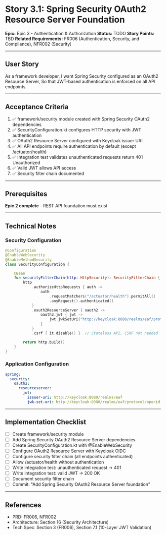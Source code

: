 # Story 3.1: Spring Security OAuth2 Resource Server Foundation

**Epic:** Epic 3 - Authentication & Authorization
**Status:** TODO
**Story Points:** TBD
**Related Requirements:** FR006 (Authentication, Security, and Compliance), NFR002 (Security)

---

## User Story

As a framework developer,
I want Spring Security configured as an OAuth2 Resource Server,
So that JWT-based authentication is enforced on all API endpoints.

---

## Acceptance Criteria

1. ✅ framework/security module created with Spring Security OAuth2 dependencies
2. ✅ SecurityConfiguration.kt configures HTTP security with JWT authentication
3. ✅ OAuth2 Resource Server configured with Keycloak issuer URI
4. ✅ All API endpoints require authentication by default (except /actuator/health)
5. ✅ Integration test validates unauthenticated requests return 401 Unauthorized
6. ✅ Valid JWT allows API access
7. ✅ Security filter chain documented

---

## Prerequisites

**Epic 2 complete** - REST API foundation must exist

---

## Technical Notes

### Security Configuration

```kotlin
@Configuration
@EnableWebSecurity
@EnableMethodSecurity
class SecurityConfiguration {

    @Bean
    fun securityFilterChain(http: HttpSecurity): SecurityFilterChain {
        http
            .authorizeHttpRequests { auth ->
                auth
                    .requestMatchers("/actuator/health").permitAll()
                    .anyRequest().authenticated()
            }
            .oauth2ResourceServer { oauth2 ->
                oauth2.jwt { jwt ->
                    jwt.jwkSetUri("http://keycloak:8080/realms/eaf/protocol/openid-connect/certs")
                }
            }
            .csrf { it.disable() }  // Stateless API, CSRF not needed

        return http.build()
    }
}
```

### Application Configuration

```yaml
spring:
  security:
    oauth2:
      resourceserver:
        jwt:
          issuer-uri: http://keycloak:8080/realms/eaf
          jwk-set-uri: http://keycloak:8080/realms/eaf/protocol/openid-connect/certs
```

---

## Implementation Checklist

- [ ] Create framework/security module
- [ ] Add Spring Security OAuth2 Resource Server dependencies
- [ ] Create SecurityConfiguration.kt with @EnableWebSecurity
- [ ] Configure OAuth2 Resource Server with Keycloak OIDC
- [ ] Configure security filter chain (all endpoints authenticated)
- [ ] Allow /actuator/health without authentication
- [ ] Write integration test: unauthenticated request → 401
- [ ] Write integration test: valid JWT → 200 OK
- [ ] Document security filter chain
- [ ] Commit: "Add Spring Security OAuth2 Resource Server foundation"

---

## References

- PRD: FR006, NFR002
- Architecture: Section 16 (Security Architecture)
- Tech Spec: Section 3 (FR006), Section 7.1 (10-Layer JWT Validation)
